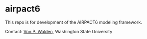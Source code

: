 # airpact6

This repo is for development of the AIRPACT6 modeling framework.

Contact: [Von P. Walden](mailto:v.walden@wsu.edu), Washington State University
